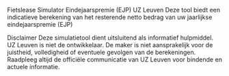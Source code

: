 Fietslease Simulator Eindejaarspremie (EJP) UZ Leuven
Deze tool biedt een indicatieve berekening van het resterende netto bedrag van uw jaarlijkse eindejaarspremie (EJP)

Disclaimer
Deze simulatietool dient uitsluitend als informatief hulpmiddel. 
UZ Leuven is niet de ontwikkelaar. 
De maker is niet aansprakelijk voor de juistheid, volledigheid of eventuele gevolgen van de berekeningen. 
Raadpleeg altijd de officiële communicatie van UZ Leuven voor bindende en actuele informatie.
